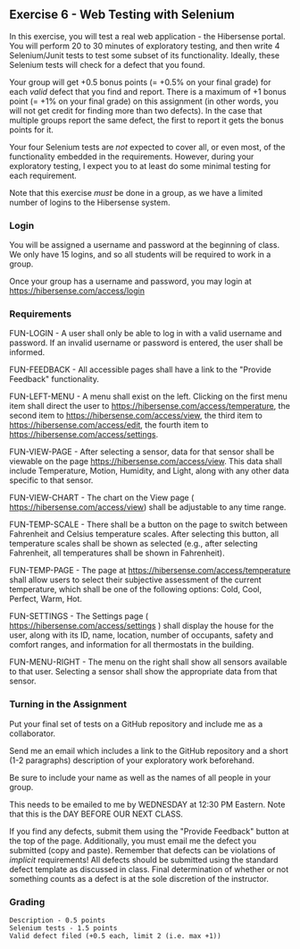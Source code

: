 ## Exercise 6 - Web Testing with Selenium

In this exercise, you will test a real web application - the Hibersense portal.  You will perform 20 to 30 minutes of exploratory testing, and then write 4 Selenium/Junit tests to test some subset of its functionality.  Ideally, these Selenium tests will check for a defect that you found.

Your group will get +0.5 bonus points (= +0.5% on your final grade) for each _valid_ defect that you find and report.  There is a maximum of +1 bonus point (= +1% on your final grade) on this assignment (in other words, you will not get credit for finding more than two defects).  In the case that multiple groups report the same defect, the first to report it gets the bonus points for it.

Your four Selenium tests are _not_ expected to cover all, or even most, of the functionality embedded in the requirements.  However, during your exploratory testing, I expect you to at least do some minimal testing for each requirement.

Note that this exercise _must_ be done in a group, as we have a limited number of logins to the Hibersense system.

### Login

You will be assigned a username and password at the beginning of class.  We only have 15 logins, and so all students will be required to work in a group.

Once your group has a username and password, you may login at https://hibersense.com/access/login

### Requirements

FUN-LOGIN - A user shall only be able to log in with a valid username and password.  If an invalid username or password is entered, the user shall be informed.

FUN-FEEDBACK - All accessible pages shall have a link to the "Provide Feedback" functionality.

FUN-LEFT-MENU - A menu shall exist on the left.  Clicking on the first menu item shall direct the user to https://hibersense.com/access/temperature, the second item to https://hibersense.com/access/view, the third item to https://hibersense.com/access/edit, the fourth item to https://hibersense.com/access/settings.

FUN-VIEW-PAGE - After selecting a sensor, data for that sensor shall be viewable on the page https://hibersense.com/access/view.  This data shall include Temperature, Motion, Humidity, and Light, along with any other data specific to that sensor.

FUN-VIEW-CHART - The chart on the View page ( https://hibersense.com/access/view) shall be adjustable to any time range.

FUN-TEMP-SCALE - There shall be a button on the page to switch between Fahrenheit and Celsius temperature scales.  After selecting this button, all temperature scales shall be shown as selected (e.g., after selecting Fahrenheit, all temperatures shall be shown in Fahrenheit).

FUN-TEMP-PAGE - The page at https://hibersense.com/access/temperature shall allow users to select their subjective assessment of the current temperature, which shall be one of the following options: Cold, Cool, Perfect, Warm, Hot.

FUN-SETTINGS - The Settings page ( https://hibersense.com/access/settings ) shall display the house for the user, along with its ID, name, location, number of occupants, safety and comfort ranges, and information for all thermostats in the building.

FUN-MENU-RIGHT - The menu on the right shall show all sensors available to that user.  Selecting a sensor shall show the appropriate data from that sensor.

### Turning in the Assignment

Put your final set of tests on a GitHub repository and include me as a collaborator.

Send me an email which includes a link to the GitHub repository and a short (1-2 paragraphs) description of your exploratory work  beforehand.

Be sure to include your name as well as the names of all people in your group.

This needs to be emailed to me by WEDNESDAY at 12:30 PM Eastern.  Note that this is the DAY BEFORE OUR NEXT CLASS.

If you find any defects, submit them using the "Provide Feedback" button at the top of the page.  Additionally, you must email me the defect you submitted (copy and paste).  Remember that defects can be violations of _implicit_ requirements!  All defects should be submitted using the standard defect template as discussed in class.  Final determination of whether or not something counts as a defect is at the sole discretion of the instructor.


### Grading

```
Description - 0.5 points
Selenium tests - 1.5 points
Valid defect filed (+0.5 each, limit 2 (i.e. max +1))
```